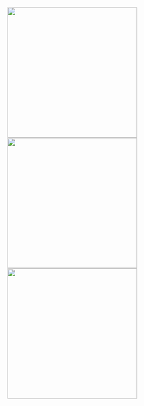 <img src = "https://github.com/user-attachments/assets/8b9df738-1cf6-4504-aafb-ff19480b5e02" width = "300">
<img src = "https://github.com/user-attachments/assets/798ef3ab-fb4c-40af-9762-b48b22d83b39" width = "300">
<img src = "https://github.com/user-attachments/assets/eef1f3fe-eb5c-4f36-ba58-4c08a97b3b77" width = "300">



